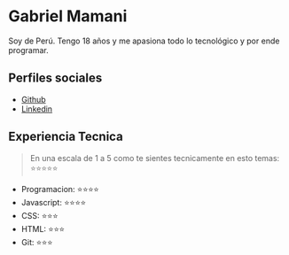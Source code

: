 # Gabriel Mamani

Soy de Perú. Tengo 18 años y me apasiona todo lo tecnológico y por ende programar.

## Perfiles sociales

- [Github](https://github.com/Gabicho258/)
- [Linkedin](https://www.linkedin.com/in/gabriel-antony-mc/)

## Experiencia Tecnica
> En una escala de 1 a 5 como te sientes tecnicamente en esto temas:  ⭐️⭐️⭐️⭐️⭐️

- Programacion: ⭐️⭐️⭐️⭐️
- Javascript: ⭐️⭐️⭐️⭐️
- CSS: ⭐️⭐️⭐️
- HTML: ⭐️⭐️⭐️
- Git: ⭐️⭐️⭐️
